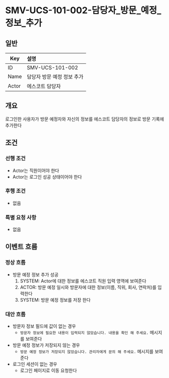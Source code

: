 # SMV-UCS-101-002-담당자\_방문\_예정\_정보\_추가

## 일반
| Key   | 설명 |
|-------| :-- |
| ID    | SMV-UCS-101-002 |
| Name  | 담당자 방문 예정 정보 추가 |
| Actor | 에스코트 담당자 |

## 개요
로그인한 사용자가 방문 예정자와 자신의 정보를 에스코트 담당자의 정보로 방문 기록에 추가한다

## 조건
### 선행 조건
* Actor는 직원이어야 한다
* Actor는 로그인 성공 상태이어야 한다
  
### 후행 조건
* 없음

### 특별 요청 사항
* 없음

## 이벤트 흐름

### 정상 흐름
* 방문 예정 정보 추가 성공
	1. SYSTEM: Actor에 대한 정보를 에스코트 직원 입력 영역에 보여준다
	2. ACTOR: 방문 예정 일시와 방문자에 대한 정보(이름, 직위, 회사, 연락처)를 입력한다
	3. SYSTEM: 방문 예정 정보를 저장 한다

### 대안 흐름
* 방문자 정보 필드에 값이 없는 경우
	* `방문자 정보에 필요한 내용이 입력되지 않았습니다. 내용을 확인 해 주세요.` 메시지를 보여준다
* 방문 예정 정보가 저장되지 않는 경우
	* `방문 예정 정보가 저장되지 않았습니다. 관리자에게 문의 해 주세요.` 메시지를 보여준다
* 로그인 세션이 없는 경우
	* 로그인 페이지로 이동 요청한다